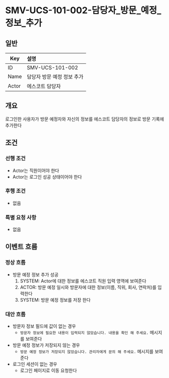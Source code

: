 # SMV-UCS-101-002-담당자\_방문\_예정\_정보\_추가

## 일반
| Key   | 설명 |
|-------| :-- |
| ID    | SMV-UCS-101-002 |
| Name  | 담당자 방문 예정 정보 추가 |
| Actor | 에스코트 담당자 |

## 개요
로그인한 사용자가 방문 예정자와 자신의 정보를 에스코트 담당자의 정보로 방문 기록에 추가한다

## 조건
### 선행 조건
* Actor는 직원이어야 한다
* Actor는 로그인 성공 상태이어야 한다
  
### 후행 조건
* 없음

### 특별 요청 사항
* 없음

## 이벤트 흐름

### 정상 흐름
* 방문 예정 정보 추가 성공
	1. SYSTEM: Actor에 대한 정보를 에스코트 직원 입력 영역에 보여준다
	2. ACTOR: 방문 예정 일시와 방문자에 대한 정보(이름, 직위, 회사, 연락처)를 입력한다
	3. SYSTEM: 방문 예정 정보를 저장 한다

### 대안 흐름
* 방문자 정보 필드에 값이 없는 경우
	* `방문자 정보에 필요한 내용이 입력되지 않았습니다. 내용을 확인 해 주세요.` 메시지를 보여준다
* 방문 예정 정보가 저장되지 않는 경우
	* `방문 예정 정보가 저장되지 않았습니다. 관리자에게 문의 해 주세요.` 메시지를 보여준다
* 로그인 세션이 없는 경우
	* 로그인 페이지로 이동 요청한다